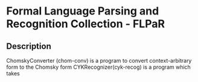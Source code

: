 # Formal Language Parsing and Recognition Collection - FLPaR 
## Description
ChomskyConverter (chom-conv) is a program to convert context-arbitrary form to the Chomsky form
CYKRecognizer(cyk-recog) is a program which takes 
